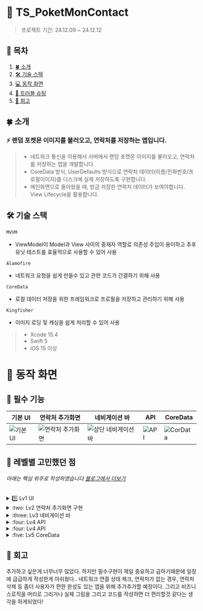 # 💫 TS_PoketMonContact
> 프로젝트 기간: 24.12.09 ~ 24.12.12
## 📖 목차
1. [🍀 소개](#소개)
2. [🛠️ 기술 스택](#기술-스택)
3. [💻 동작 화면](#동작-화면)
4. [🧨 트러블 슈팅](#트러블-슈팅)
5. [📕 회고](#회고)


<a id="소개"></a>
## 🍀 소개
### :zap: 랜덤 포켓몬 이미지를 불러오고, 연락처를 저장하는 앱입니다.

> * 네트워크 통신을 이용해서 서버에서 랜덤 포켓몬 이미지를 불러오고, 연락처를 저장하는 앱을 개발합니다.
> * CoreData 방식, UserDefaults 방식으로 연락처 데이터(이름/전화번호/프로필이미지)를 디스크에 실제 저장하도록 구현합니다.
> * 메인화면으로 돌아왔을 때, 방금 저장한 연락처 데이터가 보여야합니다. View Lifecycle을 활용합니다.

<a id="기술-스택"></a>
## 🛠️ 기술 스택

`MVVM`
- ViewModel이 Model과 View 사이의 중재자 역할로 의존성 주입이 용이하고 추후 유닛 테스트를 효율적으로 사용할 수 있어 사용

`Alamofire`
- 네트워크 요청을 쉽게 만들수 있고 관련 코드가 간결하기 위해 사용

`CoreData`
- 로컬 데이터 저장을 위한 프레임워크로 프로필을 저장하고 관리하기 위해 사용

`Kingfisher`
- 이미지 로딩 및 캐싱을 쉽게 처리할 수 있어 사용

> * Xcode 15.4
> * Swift 5
> * iOS 15 이상

<a id="동작-화면"></a>
# 📱 동작 화면

## 💫 필수 기능

| 기본 UI | 연락처 추가화면 | 네비게이션 바 | API | CoreData |
| -------- | -------- | -------- | -------- | -------- |
| ![기본 UI](https://github.com/user-attachments/assets/4140d63f-19fc-4dbb-ab60-d6a48dc24326) | ![연락처 추가화면](https://github.com/user-attachments/assets/b62b61ec-4e1d-4825-81b1-005c0a60ef0f) |  ![상단 네비게이션 바](https://github.com/user-attachments/assets/2164f6ca-da24-4049-9e94-4df8c119ffbc) | ![API](https://github.com/user-attachments/assets/5334869c-b50e-48ba-a92f-03d764341f28) | ![CorData](https://github.com/user-attachments/assets/2cc01647-fd09-4d98-b88c-e516035f65ed) |


<a id="트러블-슈팅"></a>
## 🧨  레벨별 고민했던 점
###### 아래는 핵심 위주로 작성하였습니다 [블로그에서 더보기](https://velog.io/@sy0201/posts?q=%ED%8F%AC%EC%BC%93%EB%AA%AC)

<details>
<summary>1️⃣ Lv1 UI</summary>
<div markdown="1">

**문제발생** <br>
layoutSubviews에서 profileImg.layer.cornerRadius를 설정해도 동작하지 않는 문제가 발생하였다.
검색해보니 뷰 계층이 올바르게 업데이트되기 전에 레이아웃을 그려주는 부분이 호출되는 문제라고 찾았다.

  ![데이터 보여주기](https://user-images.githubusercontent.com/99253403/207301175-8c1b24aa-4b91-4de5-9e08-29afdbedf8ff.gif)
**해결방법** <br>
공식문서를 보다 layoutSubviews를 직접 호출하면 안된다는 내용을 확인하였고, 다른 함수 중 `func draw()`를 알게 되었다. 해당 메서드는 뷰의 커스텀 렌더링을 수행하기 위해 호출된다고 한다. 하지만 오히려 `draw()`메서드를 사용하면 오히려 불필요한 작업을 추가하기 때문에 피하는것이 좋다고 하였다. 하지만 해당 메서드에서 작성시 이상없이 ConerRadius가 적용되었고, 과제 제출 기간의 압박으로 우선 되는 부분에 적용하였지만 정확한 문제인 뷰 계층의 업데이트 순서를 확인하고 수정해야겠다고 생각했다.
```swift
override func draw(_ rect: CGRect) {
        profileImg.layer.cornerRadius = profileImg.bounds.width / 2
}
```
 <br>
</div>
</details>

<details>
<summary>:two: Lv2 연락처 추가화면 구현</summary>
<div markdown="2">

**문제발생** <br>
과제 내용에는 이름과 전화번호 입력칸을 UITextView로 제안되어있었다. UITextView는 긴 내용을 입력하는것으로 알고 있었다.
이름과 연락처 부분은 한줄이면 작성이 가능하였고, UITextField를 사용하는것이 맞지 않을까? 하는 고민이 생겼다.

  ![데이터 보여주기](https://user-images.githubusercontent.com/99253403/207301175-8c1b24aa-4b91-4de5-9e08-29afdbedf8ff.gif)
**해결방법** <br>
1. 전화번호 입력시 하이픈도 자동으로 입력되도록 기능을 추가할 생각이었고, 2. 입력수 제한도 넣을 예정이었다. 3. 그리고 placeholder를 사용하여 사용자가 어떤걸 입력해야하는지 알려주고싶었다.
이러한 고민 끝에 UITextField를 사용하기로 결정하였다. 덕분에 UITextView와 UITextField의 차이점도 다시한번 짚어볼수 있는 계기가 되었고, 왜 해당 기능(UI 컴포넌트)을 사용했는지 이유를 찾고 공부하게된 계기가 되었다.

| **특징** | **UITextField** | **UITextView** |
|------------------------|-----------------------------------------------------------|-------------------------------------------------------|
| **기본 목적**          | 단일 줄 입력                                               | 여러 줄 입력                                           |
| **내장 UI/기능**       | 기본적으로 `placeholder` 지원, 키보드 바로 닫힘             | `placeholder` 기본 미지원, 키보드 계속 열림           |
| **사용자 경험**        | 간단하고 실시간 입력 제어 가능                              | 여러 줄 입력에 적합하나 실시간 입력 제어는 불편        |
| **실시간 데이터 제어** | `shouldChangeCharactersIn` 델리게이트로 실시간 데이터 제어 가능 | 별도 로직 구현이 필요, 실시간 제어 복잡               |
| **포커스 및 키보드 동작** | 키보드가 기본적으로 한 줄 입력에 최적화됨                   | 여러 줄 입력을 위해 키보드 크기가 조정됨               |
| **주요 사용 사례**     | 사용자 이름, 전화번호 등 단일 줄 데이터 입력                 | 메모, 설명 등 여러 줄 데이터 입력                      |

 <br>
</div>
</details>

<details>
<summary>:three: Lv3 네비게이션 바</summary>
<div markdown="3">

**문제발생** <br>
리스트 화면에서 프로필 추가화면으로 PushViewController를 통해 화면 전환시 NavigationBar는 어디에서 설정해야하는지 고민되었다.
예를 들어 리스트 화면에서 프로필 추가화면으로 Push될때 NavigationBar의 Title이 잘못 표시되는 문제가 생겼다.

**해결방법** <br>
- NavigationBar 코드 작성 위치 문제 :  각 화면에 해당하는 NavigationBar는 각 ViewController에 작성해주어야했다. ViewController는 각각 독립적이기 때문에 해당 관련 설정을 작성해주지 않으면 이전화면의 설정이 유지될 가능성이 있었다.
```swift
// 리스트화면에서의 NavigationBar 설정
func setupNavigationBar() {
        // UINavigationBarAppearance 설정
        let appearance = UINavigationBarAppearance()
        appearance.configureWithOpaqueBackground() // 불투명한 기본 배경 설정
        appearance.backgroundColor = .white        // 원하는 배경색으로 설정
        appearance.shadowColor = nil               // 밑줄(쉐도우) 제거
        appearance.shadowImage = UIImage()         // 쉐도우 이미지 제거

        // 네비게이션 바에 appearance 적용
        navigationController?.navigationBar.standardAppearance = appearance
        navigationController?.navigationBar.scrollEdgeAppearance = appearance

        // 왼쪽 바 버튼 설정
        let navLeftItem = UIBarButtonItem(title: "Back",
                                          style: .plain,
                                          target: self,
                                          action: nil)
        // 오른쪽 바 버튼 설정
        let navRightItem = UIBarButtonItem(title: "추가",
                                           style: .plain,
                                           target: self,
                                           action: #selector(addButtonTapped))
        navRightItem.tintColor = .gray
        navigationItem.backBarButtonItem = navLeftItem
        navigationItem.rightBarButtonItem = navRightItem
        navigationItem.title = "친구 목록"
    }

// 프로필 추가화면에서의 NavigationBar 설정
func setupNavigationBar() {
        // 오른쪽 바 버튼 설정
        let navRightItem = UIBarButtonItem(title: "적용",
                                           style: .plain,
                                           target: self,
                                           action: #selector(applyButtonTapped))
        navigationItem.rightBarButtonItem = navRightItem
        navigationItem.title = "연락처 추가"
    }
```
 <br>
</div>
</details>

<details>
<summary>:four: Lv4 API</summary>
<div markdown="4">

**문제발생** <br>
기존에는 네트워크 서비스를 싱글톤 패턴으로 작성하고, ViewModel에서 바로 호출하여 API 요청을 처리하도록 코드를 작성하였다.
이렇게 작성했을때 비즈니스 로직과 네트워크 호출이 섞여있어서 코드작성한 나조차 너무 헷갈렸고 복잡하게 느껴졌다. 
그리고 싱글톤 패턴은 단 하나의 인스턴스만 생성되고 공유되도록 설계된 패턴이라고 공부했는데 이걸 남용하게 되는 문제가 생겼다.

그래서 NetworkService파일은 순수한 포켓몬 네트워크 요청을 처리하는 로직을 담당하도록 작성했고, Repository는 데이터를 관리하고 포켓몬 네트워크 로직을 호출한 결과를 가공해서 사용할 수 있도록 파일 분리를 하였다.
이 과정에서도 정확한 책임과 역할에 대한 이해가 부족해서 약간 혼재되었고, 코드도 중복되는 문제가 발생하였다.

**해결방법** <br>
중복된 코드와 로직을 제거하여 랜덤 프로필 이미지 생성시 네트워크를 호출하고, 정상적으로 API호출을 확인 할 수 있었다.
NetworkService: 순수한 네트워크 요청 및 응답 처리.
Repository: 데이터를 관리하고 가공하여 비즈니스 로직을 적용

이렇게 수정하고나니 NetworkService와 Repository의 역할이 명확해져 코드의 가독성과 유지보수성이 향상되었고, 아직 테스트코드를 작성해본적은 없지만 테스트에 매우 용이하다고 하여 꼭 적용해보고싶다.

 <br>
</div>
</details>

<details>
<summary>:four: Lv4 API</summary>
<div markdown="4">

**문제발생** <br>
기존에는 네트워크 서비스를 싱글톤 패턴으로 작성하고, ViewModel에서 바로 호출하여 API 요청을 처리하도록 코드를 작성하였다.
이렇게 작성했을때 비즈니스 로직과 네트워크 호출이 섞여있어서 코드작성한 나조차 너무 헷갈렸고 복잡하게 느껴졌다. 
그리고 싱글톤 패턴은 단 하나의 인스턴스만 생성되고 공유되도록 설계된 패턴이라고 공부했는데 이걸 남용하게 되는 문제가 생겼다.

그래서 NetworkService파일은 순수한 포켓몬 네트워크 요청을 처리하는 로직을 담당하도록 작성했고, Repository는 데이터를 관리하고 포켓몬 네트워크 로직을 호출한 결과를 가공해서 사용할 수 있도록 파일 분리를 하였다.
이 과정에서도 정확한 책임과 역할에 대한 이해가 부족해서 약간 혼재되었고, 코드도 중복되는 문제가 발생하였다.

**해결방법** <br>
중복된 코드와 로직을 제거하여 랜덤 프로필 이미지 생성시 네트워크를 호출하고, 정상적으로 API호출을 확인 할 수 있었다.
NetworkService: 순수한 네트워크 요청 및 응답 처리.
Repository: 데이터를 관리하고 가공하여 비즈니스 로직을 적용

이렇게 수정하고나니 NetworkService와 Repository의 역할이 명확해져 코드의 가독성과 유지보수성이 향상되었고, 아직 테스트코드를 작성해본적은 없지만 테스트에 매우 용이하다고 하여 꼭 적용해보고싶다.

 <br>
</div>
</details>

<details>
<summary>:five: Lv5 CoreData</summary>
<div markdown="5">

**문제발생** <br>
앱에서 연락처를 저장한 후, 다시 빌드하거나 앱을 재시작했을 때 이름과 연락처 정보는 정상적으로 표시되지만, 이미지가 표시되지 않는 문제가 발생하였다.

**해결방법** <br>
갈피를 못잡다가 튜터님들 방문 후에 어디서 문제가 되는지 검토하게되었다!
1. 이미지 저장방식의 문제
2. 이미지 경로 관리 문제
3. 이미지 로드시 호출 위치 문제
이렇게 총 3개의 문제로 간추릴 수 있었다.
포켓몬 API에서 String으로 이미지데이터를 주고 있기때문에 받아오기만하면 되는거였는데 중간에 PNG로 받아왔다가 image에 넣기 위해서 다시 UIImage로 변환해주고 중복된 코드와 불필요한 코드가 많았다. 그런 과정에서 url이 유실되었고... 불필요한 코드를 지우고
단계별로 작성하게 시작했다.

<img width="1185" alt="스크린샷 2024-12-12 07 59 11" src="https://github.com/user-attachments/assets/f6e1a82e-721b-4802-9c32-faf10d3d076f" />

 <br>
</div>
</details>


<a id="회고"></a>
## 📕 회고
추가하고 싶은게 너무너무 많았다. 하지만 필수구현이 제일 중요하고 급하기때문에 일정에 급급하게 작성한게 아쉬웠다..
네트워크 연결 상태 체크, 연락처가 없는 경우, 연락처 삭제 등 좀더 사용자가 편한 완성도 있는 앱을 위해 추가추가할 예정이다.
그리고 비즈니스로직을 머리로 그리거나 실제 그림을 그리고 코드를 작성하면 더 편리할것 같다는 생각을 하게되었다!
